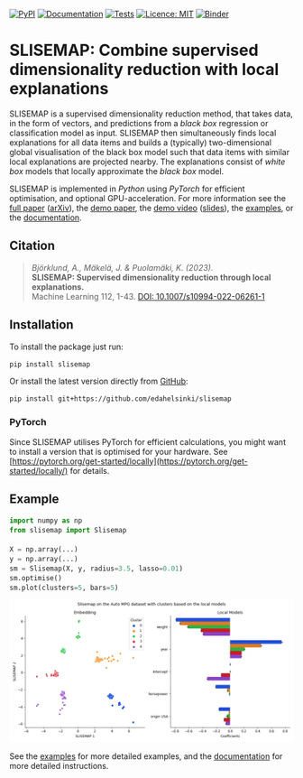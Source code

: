 [![PyPI](https://img.shields.io/pypi/v/slisemap)](https://pypi.org/project/slisemap/)
[![Documentation](https://github.com/edahelsinki/slisemap/actions/workflows/python-docs.yml/badge.svg)](https://edahelsinki.github.io/slisemap/slisemap/)
[![Tests](https://github.com/edahelsinki/slisemap/actions/workflows/python-pytest.yml/badge.svg)](https://github.com/edahelsinki/slisemap/actions/workflows/python-pytest.yml)
[![Licence: MIT](https://img.shields.io/github/license/edahelsinki/slisemap)](https://github.com/edahelsinki/slisemap/blob/master/LICENSE)
[![Binder](https://mybinder.org/badge_logo.svg)](https://mybinder.org/v2/gh/edahelsinki/slisemap/HEAD?labpath=examples)

# SLISEMAP: Combine supervised dimensionality reduction with local explanations

SLISEMAP is a supervised dimensionality reduction method, that takes data, in the form of vectors, and predictions from a *black box* regression or classification model as input. SLISEMAP then simultaneously finds local explanations for all data items and builds a (typically) two-dimensional global visualisation of the black box model such that data items with similar local explanations are projected nearby. The explanations consist of *white box* models that locally approximate the *black box* model.

SLISEMAP is implemented in *Python* using *PyTorch* for efficient optimisation, and optional GPU-acceleration. For more information see the [full paper](https://doi.org/10.1007/s10994-022-06261-1) ([arXiv](https://arxiv.org/abs/2201.04455)), the [demo paper](https://github.com/edahelsinki/slisemap/blob/main/examples/demo_paper.pdf), the [demo video](https://youtu.be/zvcFYItwRlQ) ([slides](https://github.com/edahelsinki/slisemap/blob/main/examples/demo_presentation.pdf)), the [examples](https://github.com/edahelsinki/slisemap/tree/main/examples), or the [documentation](https://edahelsinki.github.io/slisemap/slisemap).


## Citation

> *Björklund, A., Mäkelä, J. & Puolamäki, K. (2023).*  
> **SLISEMAP: Supervised dimensionality reduction through local explanations.**  
> Machine Learning 112, 1-43. [DOI: 10.1007/s10994-022-06261-1](https://doi.org/10.1007/s10994-022-06261-1)  

## Installation

To install the package just run:

```sh
pip install slisemap
```

Or install the latest version directly from [GitHub](https://github.com/edahelsinki/slisemap):

```sh
pip install git+https://github.com/edahelsinki/slisemap
```

### PyTorch

Since SLISEMAP utilises PyTorch for efficient calculations, you might want to install a version that is optimised for your hardware. See [https://pytorch.org/get-started/locally](https://pytorch.org/get-started/locally/) for details.


## Example

```python
import numpy as np
from slisemap import Slisemap

X = np.array(...)
y = np.array(...)
sm = Slisemap(X, y, radius=3.5, lasso=0.01)
sm.optimise()
sm.plot(clusters=5, bars=5)
```
![Example plot of the results from using SLISEMAP on the *Auto MPG* dataset](docs/autompg.webp)

See the [examples](https://github.com/edahelsinki/slisemap/tree/main/examples) for more detailed examples, and the [documentation](https://edahelsinki.github.io/slisemap/slisemap.html) for more detailed instructions.
